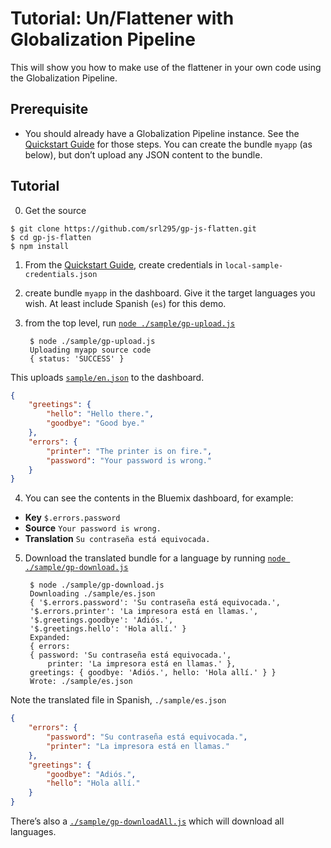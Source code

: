 Tutorial: Un/Flattener with Globalization Pipeline
==================================================

This will show you how to make use of the flattener in your own code using the Globalization Pipeline.

Prerequisite
------------

- You should already have a Globalization Pipeline instance. See the [Quickstart Guide](https://github.com/IBM-Bluemix/gp-common#quick-start-guide) for those steps.  You can create the bundle `myapp` (as below), but don’t upload any JSON content to the bundle.


Tutorial
--------

0. Get the source

```
$ git clone https://github.com/srl295/gp-js-flatten.git
$ cd gp-js-flatten
$ npm install
```

1. From the [Quickstart Guide](https://github.com/IBM-Bluemix/gp-common#quick-start-guide), create credentials in `local-sample-credentials.json`

2. create bundle `myapp` in the dashboard. Give it the target languages you wish. At least include Spanish (`es`) for this demo.

3. from the top level, run [`node ./sample/gp-upload.js`](./sample/gp-upload.js)

        $ node ./sample/gp-upload.js 
        Uploading myapp source code
        { status: 'SUCCESS' }

This uploads [`sample/en.json`](./en.json) to the dashboard.

```json
{
    "greetings": {
        "hello": "Hello there.",
        "goodbye": "Good bye."
    },
    "errors": {
        "printer": "The printer is on fire.",
        "password": "Your password is wrong."
    }
}
```

4. You can see the contents in the Bluemix dashboard, for example:

- **Key** `$.errors.password`
- **Source** `Your password is wrong.`
- **Translation** `Su contraseña está equivocada.`

5. Download the translated bundle for a language by running [`node ./sample/gp-download.js`](./sample/gp-download.js)

        $ node ./sample/gp-download.js
        Downloading ./sample/es.json
        { '$.errors.password': 'Su contraseña está equivocada.',
        '$.errors.printer': 'La impresora está en llamas.',
        '$.greetings.goodbye': 'Adiós.',
        '$.greetings.hello': 'Hola allí.' }
        Expanded:
        { errors: 
        { password: 'Su contraseña está equivocada.',
            printer: 'La impresora está en llamas.' },
        greetings: { goodbye: 'Adiós.', hello: 'Hola allí.' } }
        Wrote: ./sample/es.json

Note the translated file in Spanish, `./sample/es.json`

```json
{
    "errors": {
        "password": "Su contraseña está equivocada.",
        "printer": "La impresora está en llamas."
    },
    "greetings": {
        "goodbye": "Adiós.",
        "hello": "Hola allí."
    }
}
```

There’s also a [`./sample/gp-downloadAll.js`](./gp-downloadAll.js) which will download all languages.
